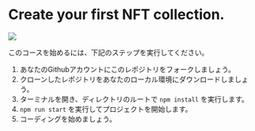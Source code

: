 # Create your first NFT collection.

![](https://i.imgur.com/zX0LrXn.png)

このコースを始めるには、下記のステップを実行してください。

1. あなたのGithubアカウントにこのレポジトリをフォークしましょう。
2. クローンしたレポジトリをあなたのローカル環境にダウンロードしましょう。
3. ターミナルを開き、ディレクトリのルートで `npm install` を実行します。
2. `npm run start` を実行してプロジェクトを開始します。
3. コーディングを始めましょう。
